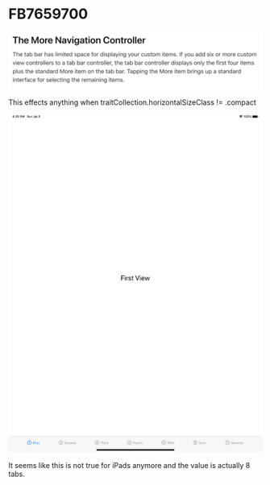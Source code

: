 # FB7659700

![Docs](./docs.png)

This effects anything when traitCollection.horizontalSizeClass != .compact

![Simulator](./sim.png)

It seems like this is not true for iPads anymore and the value is actually 8 tabs.